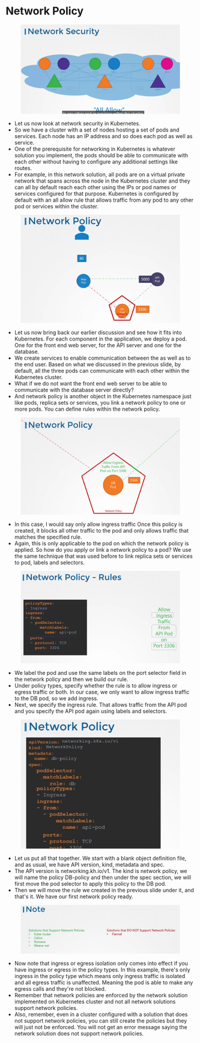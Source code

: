 # Network Policy

<figure><img src="../.gitbook/assets/image (144).png" alt=""><figcaption></figcaption></figure>

* Let us now look at network security in Kubernetes.&#x20;
* So we have a cluster with a set of nodes hosting a set of pods and services. Each node has an IP address and so does each pod as well as service.&#x20;
* One of the prerequisite for networking in Kubernetes is whatever solution you implement, the pods should be able to communicate with each other without having to configure any additional settings like routes.&#x20;
* For example, in this network solution, all pods are on a virtual private network that spans across the node in the Kubernetes cluster and they can all by default reach each other using the IPs or pod names or services configured for that purpose. Kubernetes is configured by default with an all allow rule that allows traffic from any pod to any other pod or services within the cluster.

<figure><img src="../.gitbook/assets/image (145).png" alt=""><figcaption></figcaption></figure>

* Let us now bring back our earlier discussion and see how it fits into Kubernetes. For each component in the application, we deploy a pod. One for the front end web server, for the API server and one for the database.
* We create services to enable communication between the as well as to the end user. Based on what we discussed in the previous slide, by default, all the three pods can communicate with each other within the Kubernetes cluster.
* What if we do not want the front end web server to be able to communicate with the database server directly?
* And network policy is another object in the Kubernetes namespace just like pods, replica sets or services, you link a network policy to one or more pods. You can define rules within the network policy.

<figure><img src="../.gitbook/assets/image (146).png" alt=""><figcaption></figcaption></figure>

* In this case, I would say only allow ingress traffic Once this policy is created, it blocks all other traffic to the pod and only allows traffic that matches the specified rule.
* Again, this is only applicable to the pod on which the network policy is applied. So how do you apply or link a network policy to a pod? We use the same technique that was used before to link replica sets or services to pod, labels and selectors.

<figure><img src="../.gitbook/assets/image (147).png" alt=""><figcaption></figcaption></figure>

* We label the pod and use the same labels on the port selector field in the network policy and then we build our rule.&#x20;
* Under policy types, specify whether the rule is to allow ingress or egress traffic or both. In our case, we only want to allow ingress traffic to the DB pod, so we add ingress.&#x20;
* Next, we specify the ingress rule. That allows traffic from the API pod and you specify the API pod again using labels and selectors.

<figure><img src="../.gitbook/assets/image (148).png" alt=""><figcaption></figcaption></figure>

* Let us put all that together. We start with a blank object definition file, and as usual, we have API version, kind, metadata and spec.&#x20;
* The API version is networking.kh.io/v1. The kind is network policy, we will name the policy DB-policy and then under the spec section, we will first move the pod selector to apply this policy to the DB pod.
* Then we will move the rule we created in the previous slide under it, and that's it. We have our first network policy ready.

<figure><img src="../.gitbook/assets/image (149).png" alt=""><figcaption></figcaption></figure>

* Now note that ingress or egress isolation only comes into effect if you have ingress or egress in the policy types. In this example, there's only ingress in the policy type which means only ingress traffic is isolated and all egress traffic is unaffected. Meaning the pod is able to make any egress calls and they're not blocked.
* Remember that network policies are enforced by the network solution implemented on Kubernetes cluster and not all network solutions support network policies.
* Also, remember, even in a cluster configured with a solution that does not support network policies, you can still create the policies but they will just not be enforced. You will not get an error message saying the network solution does not support network policies.
